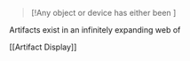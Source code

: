 > [!Any object or device has either been ]

Artifacts exist in an infinitely expanding web of 

[[Artifact Display]]

